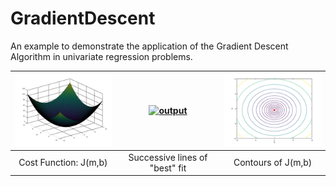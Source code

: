 # GradientDescent
An example to demonstrate the application of the Gradient Descent Algorithm in univariate regression problems. 

| [![surface](images/surface.png)]() | [![output](images/output.gif)]()| [![contours](images/contours.png)]()|
|:---:|:---:|:---:|
| Cost Function: J(m,b) | Successive lines of "best" fit| Contours of J(m,b)|
